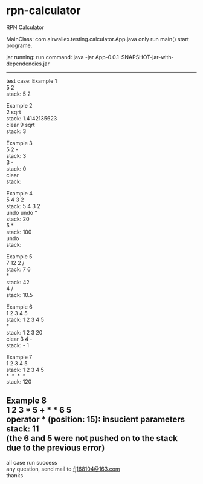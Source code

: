 # rpn-calculator
RPN Calculator

MainClass: com.airwallex.testing.calculator.App.java
only run main() start programe.

jar running: 
run command: java -jar App-0.0.1-SNAPSHOT-jar-with-dependencies.jar


--------------------------------------------------------------------------------------------------
test case:
Example 1  
5 2  
stack: 5 2  
  
Example 2  
2 sqrt  
stack: 1.4142135623  
clear 9 sqrt  
stack: 3  
  
Example 3  
5 2 -  
stack: 3  
3 -  
stack: 0  
clear  
stack:  
  
Example 4  
5 4 3 2  
stack: 5 4 3 2  
undo undo *  
stack: 20  
5 *  
stack: 100  
undo  
stack:  
  
Example 5  
7 12 2 /  
stack: 7 6  
*  
stack: 42  
4 /  
stack: 10.5  
  
Example 6  
1 2 3 4 5  
stack: 1 2 3 4 5  
*  
stack: 1 2 3 20  
clear 3 4 -  
stack: - 1  
  
Example 7  
1 2 3 4 5  
stack: 1 2 3 4 5  
`* * * *`  
stack: 120  
  
Example 8  
1 2 3 * 5 + * * 6 5  
operator * (position: 15): insucient parameters  
stack: 11  
(the 6 and 5 were not pushed on to the stack  
due to the previous error)  
-----------------------------------------------------------------------
all case run success  
any question, send mail to fj168104@163.com   
thanks  
